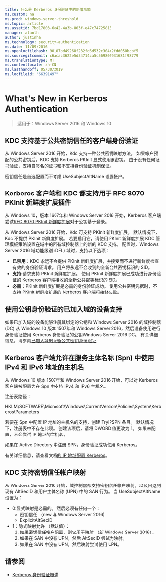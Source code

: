 ```yaml
---
title: 什么是 Kerberos 身份验证中的新增功能
ms.custom: na
ms.prod: windows-server-threshold
ms.topic: article
ms.assetid: 7bd17803-6e42-4a3b-803f-e47c74725813
manager: alanth
author: justinha
ms.technology: security-authentication
ms.date: 11/09/2016
ms.openlocfilehash: 90107bd49268f232fd6d532c304c2fdd050bcbf5
ms.sourcegitcommit: c6acac3622e5d34714ca5c569805931681f98779
ms.translationtype: MT
ms.contentlocale: zh-CN
ms.lasthandoff: 05/30/2019
ms.locfileid: "66391497"
---
```

# <a name="whats-new-in-kerberos-authentication"></a>What's New in Kerberos Authentication

>适用于：Windows Server 2016 和 Windows 10

## <a name="kdc-support-for-public-key-trust-based-client-authentication"></a>KDC 支持基于公共密钥信任的客户端身份验证

从 Windows Server 2016 开始，Kdc 支持一种公共密钥映射方法。 如果帐户预配的公共密钥后，KDC 支持 Kerberos PKInit 显式使用该密钥。 由于没有任何证书验证，支持自签名的证书和不支持身份验证机制保证。

密钥信任是首选配置而不考虑 UseSubjectAltName 设置帐户。

## <a name="kerberos-client-and-kdc-support-for-rfc-8070-pkinit-freshness-extension"></a>Kerberos 客户端和 KDC 都支持用于 RFC 8070 PKInit 新鲜度扩展插件

从 Windows 10，版本 1607年和 Windows Server 2016 开始，Kerberos 客户端尝试[RFC 8070 PKInit 新鲜度扩展](https://datatracker.ietf.org/doc/draft-ietf-kitten-pkinit-freshness/)对于公钥基于登录。 

从 Windows Server 2016 开始，Kdc 可支持 PKInit 新鲜度扩展。 默认情况下，Kdc 不提供 PKInit 新鲜度扩展。 若要启用它，请使用 PKInit 新鲜度扩展 KDC 管理模板策略设置在域中的所有域控制器上的新的 KDC 支持。 配置时，Windows Server 2016 域功能级别 (DFL) 域时，支持以下选项：

- **已禁用**：KDC 永远不会提供 PKInit 新鲜度扩展，并接受而不进行新鲜度检查有效的身份验证请求。 用户将永远不会收到的全新公共密钥标识的 SID。
- **支持**:请求支持 PKInit 新鲜度扩展。 使用 PKInit 新鲜度扩展已成功进行身份验证的 Kerberos 客户端接收的全新公共密钥标识的 SID。
- **必需**：PKInit 新鲜度扩展是必需的身份验证成功。 使用公共密钥凭据时，不支持 PKInit 新鲜度扩展的 Kerberos 客户端将始终失败。

## <a name="domain-joined-device-support-for-authentication-using-public-key"></a>使用公钥身份验证的已加入域的设备支持

如果已加入域的设备能够注册其绑定的公钥和 Windows Server 2016 的域控制器 (DC) 从 Windows 10 版本 1507年和 Windows Server 2016，然后设备使用进行身份验证使用 Kerberos 身份验证的公钥Windows Server 2016 DC。 有关详细信息，请参阅[已加入域的设备公共密钥身份验证](Domain-joined-Device-Public-Key-Authentication.md)

## <a name="kerberos-clients-allow-ipv4-and-ipv6-address-hostnames-in-service-principal-names-spns"></a>Kerberos 客户端允许在服务主体名称 (Spn) 中使用 IPv4 和 IPv6 地址的主机名

从 Windows 10 版本 1507年和 Windows Server 2016 开始，可以对 Kerberos 客户端被配置为在 Spn 中支持 IPv4 和 IPv6 主机名。 

注册表路径：

HKLM\SOFTWARE\Microsoft\Windows\CurrentVersion\Policies\System\Kerberos\Parameters

若要在 Spn 中配置 IP 地址的主机名的支持，创建 TryIPSPN 条目。 默认情况下，注册表中不存在此项。 创建该项后，请将 DWORD 值更改为 1。 如果未配置，不会尝试 IP 地址的主机名。

如果在 Active Directory 中注册 SPN，身份验证成功使用 Kerberos。 

有关详细信息，请查看文档[的 IP 地址配置 Kerberos](configuring-kerberos-over-ip.md)。

## <a name="kdc-support-for-key-trust-account-mapping"></a>KDC 支持密钥信任帐户映射

从 Windows Server 2016 开始，域控制器都支持密钥信任帐户映射，以及回退到现有 AltSecID 和用户主体名称 (UPN) 中的 SAN 行为。 当 UseSubjectAltName 设置为：

- 0:显式映射是必需的。 然后必须有任何一个：
    - 密钥信任 （new 与 Windows Server 2016)
    - ExplicitAltSecID
- 1：隐式映射允许 （默认值）：
    1. 如果密钥信任帐户配置，则它用于映射 （新 Windows Server 2016）。
    2. 如果在 SAN 中没有 UPN，然后 AltSecID 尝试为映射。
    3. 如果在 SAN 中没有 UPN，然后映射尝试使用 UPN。

## <a name="see-also"></a>请参阅

- [Kerberos 身份验证概述](kerberos-authentication-overview.md)
